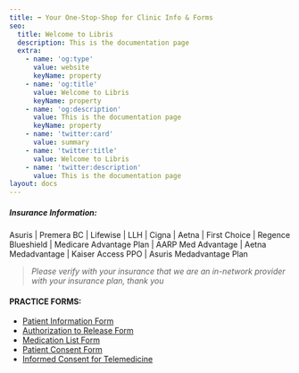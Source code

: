 ```yaml
---
title: ➡️ Your One-Stop-Shop for Clinic Info & Forms
seo:
  title: Welcome to Libris
  description: This is the documentation page
  extra:
    - name: 'og:type'
      value: website
      keyName: property
    - name: 'og:title'
      value: Welcome to Libris
      keyName: property
    - name: 'og:description'
      value: This is the documentation page
      keyName: property
    - name: 'twitter:card'
      value: summary
    - name: 'twitter:title'
      value: Welcome to Libris
    - name: 'twitter:description'
      value: This is the documentation page
layout: docs
---
```

##### **Insurance Information:**

Asuris | Premera BC | Lifewise | LLH | Cigna | Aetna | First Choice | Regence Blueshield | Medicare Advantage Plan | AARP Med Advantage | Aetna Medadvantage | Kaiser Access PPO | Asuris Medadvantage Plan

> *Please verify with your insurance that we are an  in-network provider with your insurance plan, thank you*

#### **PRACTICE FORMS:**

*   [Patient Information Form](http://drgcg.com/PatientInformation.pdf)
*   [Authorization to Release Form](http://drgcg.com/AuthorizationForm.pdf)
*   [Medication List Form](https://www.dropbox.com/sh/jnlf6ltc7ab0do1/AACnYtYsnwy1OhPjkj_VDGWna?dl=1)
*   [Patient Consent Form](http://drgcg.com/PrivConAdult.pdf)
*   [Informed Consent for Telemedicine](https://www.dropbox.com/s/5spcgqxw5yzhhzr/Informed%20Consent%20for%20Telemedicine%20Services%281%29.pdf?dl=1)
